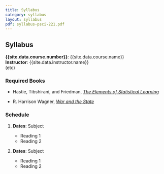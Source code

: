 ```yaml
---
title: Syllabus
category: syllabus
layout: syllabus
pdf: syllabus-psci-221.pdf
---
```


## Syllabus

**{{site.data.course.number}}**: {{site.data.course.name}}  
**Instructor**: {{site.data.instructor.name}}  
(etc)

### Required Books

* Hastie, Tibshirani, and Friedman,
  [*The Elements of Statistical Learning*](http://statweb.stanford.edu/~tibs/ElemStatLearn/)

* R. Harrison Wagner,
  [*War and the State*](http://www.amazon.com/War-State-Theory-International-Politics/dp/0472069810)


### Schedule

1. **Dates**: Subject
    * Reading 1
    * Reading 2

2. **Dates**: Subject
    * Reading 1
    * Reading 2
